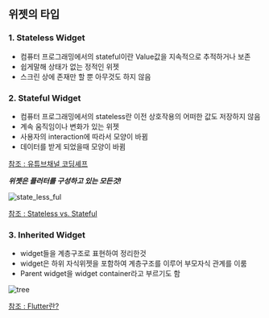 ## 위젯의 타입


### 1. Stateless Widget 
- 컴퓨터 프로그래밍에서의 stateful이란 Value값을 지속적으로 추적하거나 보존
- 쉽게말해 상태가 없는 정적인 위젯
- 스크린 상에 존재만 할 뿐 아무것도 하지 않음

### 2. Stateful Widget
- 컴퓨터 프로그래밍에서의 stateless란 이전 상호작용의 어떠한 값도 저장하지 않음 
- 계속 움직임이나 변화가 있는 위젯
- 사용자의 interaction에 따라서 모양이 바뀜
- 데이터를 받게 되었을때 모양이 바뀜 

[참조 : 유튜브채널 코딩셰프][widget_youtube]

__*위젯은 플러터를 구성하고 있는 모든것!*__

![state_less_ful]

[참조 : Stateless vs. Stateful][state_less_ful_link]

### 3. Inherited Widget
- widget들을 계층구조로 표현하여 정리한것
- widget은 하위 자식위젯을 포함하여 계층구조를 이루어 부모자식 관계를 이룸
- Parent widget을 widget container라고 부르기도 함

![tree]

[참조 : Flutter란?][tree_link]





[dal]: <https://dillinger.io/>
[widget_youtube]:<https://www.youtube.com/watch?v=jI4kqLdqXic&list=PLQt_pzi-LLfpcRFhWMywTePfZ2aPapvyl&index=5>

[state_less_ful]: <https://miro.medium.com/max/700/0*4dAnkDc2odhmeyjv.png>
[state_less_ful_link]:<https://itnext.io/stateless-vs-stateful-cde9d178084f>

[tree]: <https://user-images.githubusercontent.com/55340876/74588822-fa8f9980-5042-11ea-817e-43afd451c3b4.png>
[tree_link]: <https://chajinjoo.netlify.app/Flutter/2002/200207_flutterAndWidget/>
